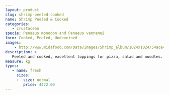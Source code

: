 ```yaml
---
layout: product
slug: shrimp-peeled-cooked
name: Shrimp Peeled & Cooked
categories:
   - crustacean
specie: Penaeus monodon and Penaeus vannamei
form: Cooked, Peeled, Undeveined
images:
    - http://www.midafood.com/Data/Images/Shrimp_album/1024x1024/54ace47ddc688327.jpg
description: >
   Peeled and cooked, excellent toppings for pizza, salad and noodles.
measure: kg
types:
   - name: fresh
     sizes:
     -  size: normal
        price: 4472.00
---
```

